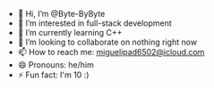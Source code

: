 - 👋 Hi, I’m @Byte-ByByte
- 👀 I’m interested in full-stack development
- 🌱 I’m currently learning C++
- 💞️ I’m looking to collaborate on nothing right now
- 📫 How to reach me: miguelipad6502@icloud.com
- 😄 Pronouns: he/him
- ⚡ Fun fact: I'm 10 :)

<!---
Byte-ByByte/Byte-ByByte is a ✨ special ✨ repository because its `README.md` (this file) appears on your GitHub profile.
You can click the Preview link to take a look at your changes.
--->
